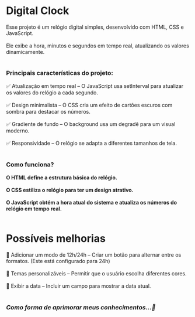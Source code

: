 # Digital Clock

Esse projeto é um relógio digital simples, desenvolvido com HTML, CSS e JavaScript.
<br><br>
Ele exibe a hora, minutos e segundos em tempo real, atualizando os valores dinamicamente.

#

### Principais características do projeto:
✅ Atualização em tempo real – O JavaScript usa setInterval para atualizar os valores do relógio a cada segundo.
<br><br>
✅ Design minimalista – O CSS cria um efeito de cartões escuros com sombra para destacar os números.
<br><br>
✅ Gradiente de fundo – O background usa um degradê para um visual moderno.
<br><br>
✅ Responsividade – O relógio se adapta a diferentes tamanhos de tela.
<br><br>

### Como funciona?
**O HTML define a estrutura básica do relógio. <br><br>
O CSS estiliza o relógio para ter um design atrativo. <br><br>
O JavaScript obtém a hora atual do sistema e atualiza os números do relógio em tempo real.<br><br>**

# Possíveis melhorias
🚀 Adicionar um modo de 12h/24h – Criar um botão para alternar entre os formatos. (Este está configurado para 24h)<br><br>
🎨 Temas personalizáveis – Permitir que o usuário escolha diferentes cores.<br><br>
📅 Exibir a data – Incluir um campo para mostrar a data atual.<br><br>

### *Como forma de aprimorar meus conhecimentos...🚀*
